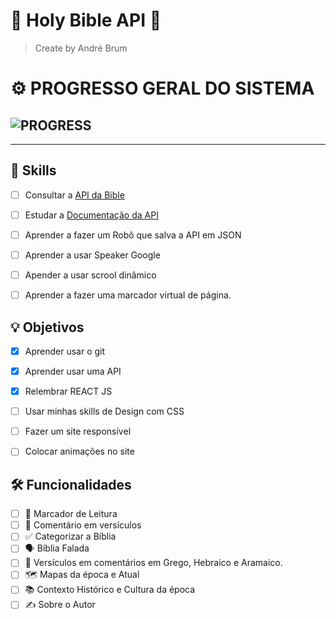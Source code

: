 # 📖 Holy Bible API 📖
> Create by André Brum

# ⚙ PROGRESSO GERAL DO SISTEMA
## ![PROGRESS](https://progress-bar.dev/3/?width=300?scale=19)

---

## 🧠 Skills
- [ ] Consultar a [API da Bible](https://www.abibliadigital.com.br/api)
- [ ] Estudar a [Documentação da API](https://github.com/marciovsena/abibliadigital/blob/master/DOCUMENTATION.md)
- [ ] Aprender a fazer um Robô que salva a API em JSON
- [ ] Aprender a usar Speaker Google
- [ ] Apender a usar scrool dinâmico
- [ ] Aprender a fazer uma marcador virtual de página.


## 💡 Objetivos

- [x] Aprender usar o git
- [x] Aprender usar uma API
- [x] Relembrar REACT JS
- [ ] Usar minhas skills de Design com CSS
- [ ] Fazer um site responsível
- [ ] Colocar animações no site


## 🛠 Funcionalidades

- [ ] 🔖 Marcador de Leitura
- [ ] 📑 Comentário em versículos
- [ ] ✅ Categorizar a Bíblia
- [ ] 🗣 Bíblia Falada
- [ ] 💬 Versículos em comentários em Grego, Hebraico e Aramaico.
- [ ] 🗺 Mapas da época e Atual
- [ ] 📚 Contexto Histórico e Cultura da época
- [ ] ✍ Sobre o Autor
